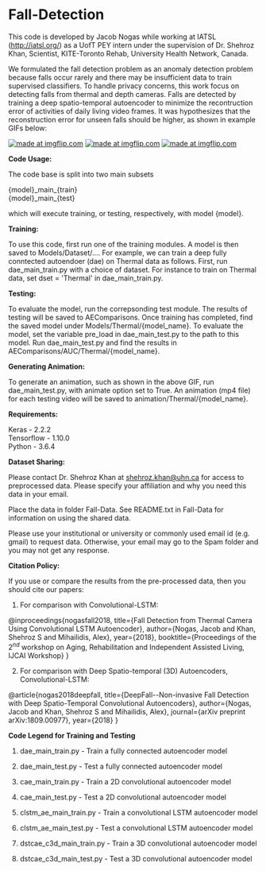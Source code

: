 # Fall-Detection

This code is developed by Jacob Nogas while working at IATSL (http://iatsl.org/) as a UofT PEY intern under the supervision of Dr. Shehroz Khan, Scientist, KITE-Toronto Rehab, University Health Network, Canada. 

We formulated the fall detection problem as an anomaly detection problem because falls occur rarely and there may be insufficient data to train supervised classifiers. To handle privacy concerns, this work focus on detecting falls from thermal and depth cameras.
Falls are detected by training a deep spatio-temporal autoencoder to minimize the recontruction error of activities of daily living video frames. It was hypothesizes that the reconstruction error for unseen falls should be higher, as shown in example GIFs below:

<a href="https://imgflip.com/gif/2gb012"><img src="https://i.imgflip.com/2gb012.gif" title="made at imgflip.com"/></a> <a href="https://imgflip.com/gif/2fxxpd"><img src="https://i.imgflip.com/2fxxpd.gif" title="made at imgflip.com"/></a> <a href="https://imgflip.com/gif/2fxzt3"><img src="https://i.imgflip.com/2fxzt3.gif" title="made at imgflip.com"/></a>

**Code Usage:**

The code base is split into two main subsets

{model}\_main\_{train}  
{model}\_main\_{test}

which will execute training, or testing, respectively, with model {model}. 

**Training:**

To use this code, first run one of the training modules. A model is then saved to Models/Dataset/....
For example, we can train a deep fully conntected autoendoer (dae) on Thermal data as follows. First, run dae_main_train.py with a choice of dataset. For instance to train on Thermal data, set dset = 'Thermal' in dae_main_train.py.

**Testing:**

To evaluate the model, run the correpsonding test module. The results of testing will be saved to AEComparisons. Once training has completed, find the saved model under Models/Thermal/{model_name}. To evaluate the model, set the variable pre_load in dae_main_test.py to the path to this model. Run dae_main_test.py and find the results in AEComparisons/AUC/Thermal/{model_name}.

**Generating Animation:**

To generate an animation, such as shown in the above GIF, run dae_main_test.py, with animate option set to True. An animation (mp4 file) for each testing video will be saved to animation/Thermal/{model_name}.


**Requirements:**

Keras - 2.2.2  
Tensorflow - 1.10.0  
Python - 3.6.4

**Dataset Sharing:**  

Please contact Dr. Shehroz Khan at shehroz.khan@uhn.ca for access to preprocessed data. Please specify your affiliation and why you need this data in your email.

Place the data in folder Fall-Data. See README.txt in Fall-Data for information on using the shared data.

Please use your institutional or university or commonly used email id (e.g. gmail) to request data. Otherwise, your email may go to the Spam folder and you may not get any response.

**Citation Policy:**

If you use or compare the results from the pre-processed data, then you should cite our papers:

1. For comparison with Convolutional-LSTM: 

@inproceedings{nogasfall2018,
  title={Fall Detection from Thermal Camera Using Convolutional LSTM Autoencoder},
  author={Nogas, Jacob and Khan, Shehroz S and Mihailidis, Alex},
  year={2018},
  booktitle={Proceedings of the $2^{nd}$ workshop on Aging, Rehabilitation and Independent Assisted Living, IJCAI Workshop}
}

2. For comparison with Deep Spatio-temporal (3D) Autoencoders, Convolutional-LSTM: 

@article{nogas2018deepfall,
  title={DeepFall--Non-invasive Fall Detection with Deep Spatio-Temporal Convolutional Autoencoders},
  author={Nogas, Jacob and Khan, Shehroz S and Mihailidis, Alex},
  journal={arXiv preprint arXiv:1809.00977},
  year={2018}
}

**Code Legend for Training and Testing**

1. dae_main_train.py - Train a fully connected autoencoder model
2. dae_main_test.py - Test a fully connected autoencoder model

3. cae_main_train.py - Train a 2D convolutional autoencoder model
4. cae_main_test.py - Test a 2D convolutional autoencoder model


5. clstm_ae_main_train.py - Train a convolutional LSTM autoencoder model
6. clstm_ae_main_test.py - Test a convolutional LSTM autoencoder model

7. dstcae_c3d_main_train.py - Train a 3D convolutional autoencoder model
8. dstcae_c3d_main_test.py - Test a 3D convolutional autoencoder model

